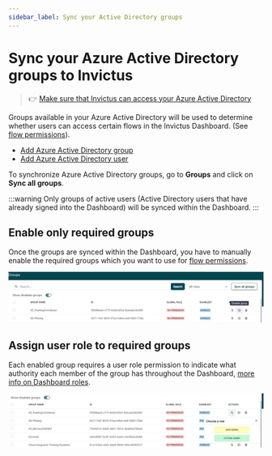 ```yaml
---
sidebar_label: Sync your Active Directory groups
---
```


# Sync your Azure Active Directory groups to Invictus
> 👉 [Make sure that Invictus can access your Azure Active Directory](./02_sync_ad_groups.md)

Groups available in your Azure Active Directory will be used to determine whether users can access certain flows in the Invictus Dashboard. (See [flow permissions](../flows/01_add.mdx#permissions)).

* [Add Azure Active Directory group](https://learn.microsoft.com/en-us/entra/fundamentals/how-to-manage-groups)
* [Add Azure Active Directory user](https://learn.microsoft.com/en-us/entra/fundamentals/how-to-create-delete-users)

To synchronize Azure Active Directory groups, go to **Groups** and click on **Sync all groups**.

:::warning
Only groups of active users (Active Directory users that have already signed into the Dashboard) will be synced within the Dashboard.
:::

## Enable only required groups
Once the groups are synced within the Dashboard, you have to manually enable the required groups which you want to use for [flow permissions](../flows/01_add.mdx#permissions).

![Enable Groups](/images/dashboard/Groups/groupman_3.jpg)

## Assign user role to required groups
Each enabled group requires a user role permission to indicate what authority each member of the group has throughout the Dashboard, [more info on Dashboard roles](../security/03_roles.md).

![Add Global Roles](/images/dashboard/Groups/groupman_4.jpg)
